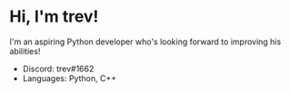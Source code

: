 # Hi, I'm trev!

I'm an aspiring Python developer who's looking forward to improving his abilities!

- Discord: trev#1662
- Languages: Python, C++

<!--
**trev-git/trev-git** is a ✨ _special_ ✨ repository because its `README.md` (this file) appears on your GitHub profile.

Here are some ideas to get you started:

- 🔭 I’m currently working on ...
- 🌱 I’m currently learning ...
- 👯 I’m looking to collaborate on ...
- 🤔 I’m looking for help with ...
- 💬 Ask me about ...
- 📫 How to reach me: ...
-->
